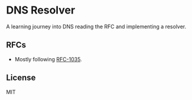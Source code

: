 # DNS Resolver

A learning journey into DNS reading the RFC and implementing a resolver.

## RFCs

- Mostly following [RFC-1035](https://www.rfc-editor.org/rfc/rfc1035).

## License

MIT
